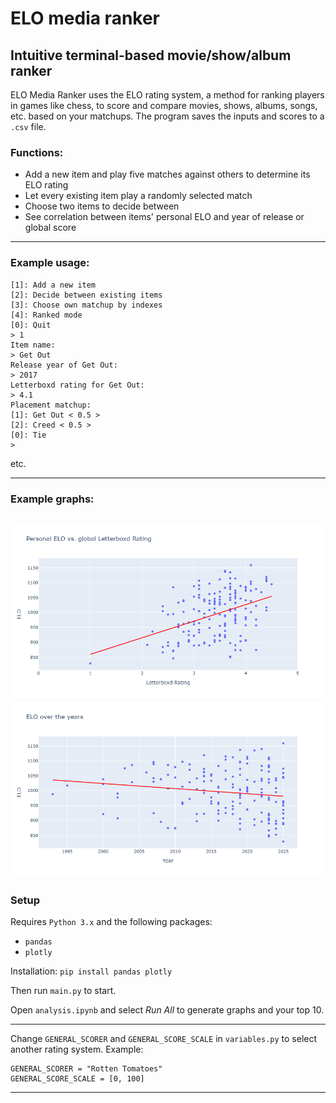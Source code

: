 # **ELO media ranker**
## **Intuitive terminal-based movie/show/album ranker**
ELO Media Ranker uses the ELO rating system, a method for ranking players in games like chess, to score and compare movies, shows, albums, songs, etc. based on your matchups. The program saves the inputs and scores to a `.csv` file.

### **Functions:**
- Add a new item and play five matches against others to determine its ELO rating
- Let every existing item play a randomly selected match
- Choose two items to decide between
- See correlation between items' personal ELO and year of release or global score
---
### **Example usage:**
```
[1]: Add a new item
[2]: Decide between existing items
[3]: Choose own matchup by indexes
[4]: Ranked mode
[0]: Quit
> 1
Item name:
> Get Out
Release year of Get Out:
> 2017
Letterboxd rating for Get Out:
> 4.1
Placement matchup:
[1]: Get Out < 0.5 >
[2]: Creed < 0.5 >
[0]: Tie
> 
```
etc.

---
### **Example graphs:**

![ELO vs Letterboxd score](md_imgs/elo_lb.png)
![ELO vs years](md_imgs/elo_time.png)
---
### **Setup**
Requires `Python 3.x` and the following packages:
- `pandas`
- `plotly`

Installation: `pip install pandas plotly`

Then run `main.py` to start.

Open `analysis.ipynb` and select *Run All* to generate graphs and your top 10.


---
Change `GENERAL_SCORER` and `GENERAL_SCORE_SCALE` in `variables.py` to select another rating system. Example:
```
GENERAL_SCORER = "Rotten Tomatoes"
GENERAL_SCORE_SCALE = [0, 100]
```

---
